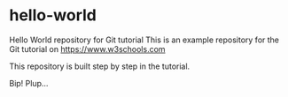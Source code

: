 # hello-world
Hello World repository for Git tutorial
This is an example repository for the Git tutorial on https://www.w3schools.com

This repository is built step by step in the tutorial.

Bip!
Plup...
